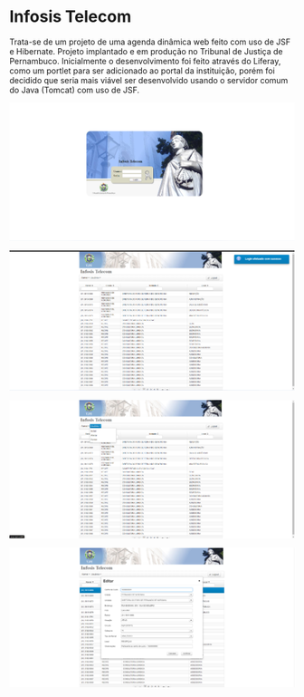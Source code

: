 # Infosis Telecom

Trata-se de um projeto de uma agenda dinâmica web feito com uso de JSF e Hibernate. Projeto implantado e em produção no Tribunal de Justiça de Pernambuco. 
Inicialmente o desenvolvimento foi feito através do Liferay, como um portlet para ser adicionado ao portal da instituição, porém foi decidido que seria mais viável 
ser desenvolvido usando o servidor comum do Java (Tomcat) com uso de JSF.



![screenshot01](https://github.com/andersonmends/infosis-telecom/blob/master/Screenshot_1.png)

![screenshot01](https://github.com/andersonmends/infosis-telecom/blob/master/Screenshot_2.png)

![screenshot01](https://github.com/andersonmends/infosis-telecom/blob/master/Screenshot_3.png)

![screenshot01](https://github.com/andersonmends/infosis-telecom/blob/master/Screenshot_4.png)
